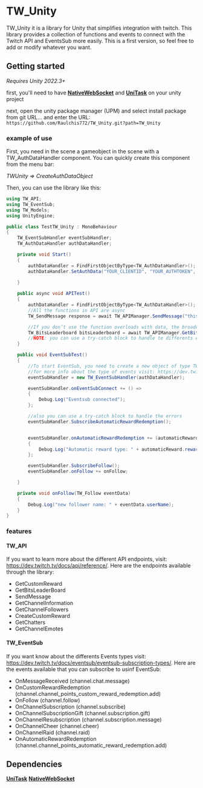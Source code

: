# TW_Unity
TW_Unity it is a library for Unity that simplifies integration with twitch.
This library provides a collection of functions and events to connect with the Twitch API and EventsSub more easily.
This is a first version, so feel free to add or modify whatever you want.
## Getting started

*Requires Unity 2022.3+*

first, you'll need to have **[NativeWebSocket](https://github.com/endel/NativeWebSocket)**  and **[UniTask](https://github.com/Cysharp/UniTask)** on your unity project


next, open the unity package manager (UPM) and select install package from git URL... and enter the URL: ````https://github.com/Raulchis772/TW_Unity.git?path=TW_Unity````

### example of use
First, you need in the scene a gameobject in the scene with a TW_AuthDataHandler component.
You can quickly create this component from the menu bar:

 *TWUnity  => CreateAuthDataObject*  

Then, you can use the library like this:
```csharp
using TW_API;
using TW_EventSub;
using TW_Models;
using UnityEngine;

public class TestTW_Unity : MonoBehaviour
{
    TW_EventSubHandler eventSubHandler;
    TW_AuthDataHandler authDataHandler;

    private void Start()
    {
        authDataHandler = FindFirstObjectByType<TW_AuthDataHandler>();
        authDataHandler.SetAuthData("YOUR_CLIENTID", "YOUR_AUTHTOKEN", "YOUR_AUTHORIZEDCHANNELID");
  
    }

    public async void APITest()
    {
        authDataHandler = FindFirstObjectByType<TW_AuthDataHandler>();
        //All the functions in API are async
        TW_SendMessage response = await TW_APIManager.SendMessage("this is a test message");

        //If you don’t use the function overloads with data, the broadcasterID will be replaced by the authorized channel ID
        TW_BitsLeaderboard bitsLeaderboard = await TW_APIManager.GetBitsLeaderboard();
        //NOTE: you can use a try-catch block to handle te differents error e.g: if the outh token expires
    }

    public void EventSubTest()
    {
        //To start EventSub, you need to create a new object of type TW_EventsubHandler, after that, you will need to subscribe to the Twitch events.
        //for more info about the type of events visit: https://dev.twitch.tv/docs/eventsub/eventsub-subscription-types/
        eventSubHandler = new TW_EventSubHandler(authDataHandler);

        eventSubHandler.onEventSubConnect += () =>
        {
            Debug.Log("Eventsub connected");
        };

        //also you can use a try-catch block to handle the errors
        eventSubHandler.SubscribeAutomaticRewardRedemption();


        eventSubHandler.onAutomaticRewardRedemption += (automaticReward) =>
        {
            Debug.Log("Automatic reward type: " + automaticReward.reward.type);
        };

        eventSubHandler.SubscribeFollow();
        eventSubHandler.onFollow += onFollow;

    }

    private void onFollow(TW_Follow eventData)
    {
        Debug.Log("new follower name: " + eventData.userName);
    }
}

```
### features
#### TW_API
If you want to learn more about the different API endpoints, visit: https://dev.twitch.tv/docs/api/reference/.
Here are the endpoints available through the library:
 - GetCustomReward
 - GetBitsLeaderBoard
 - SendMessage
 - GetChannelInformation
 - GetChannelFollowers
 - CreateCustomReward
 - GetChatters
 - GetChannelEmotes
 
 #### TW_EventSub
 If you want know about the differents Events types visit: https://dev.twitch.tv/docs/eventsub/eventsub-subscription-types/.
 Here are the events available that you can subscribe to usinf EventSub:
 - OnMessageReceived (channel.chat.message)
 - OnCustomRewardRedemption (channel.channel_points_custom_reward_redemption.add)
 - OnFollow (channel.follow)
 - OnChannelSubscription (channel.subscribe)
 - OnChannelSubscriptionGift (channel.subscription.gift)
 - OnChannelResubscription (channel.subscription.message)
 - OnChannelCheer (channel.cheer)
 - OnChannelRaid (channel.raid)
 - OnAutomaticRewardRedemption (channel.channel_points_automatic_reward_redemption.add)

## Dependencies

**[UniTask](https://github.com/Cysharp/UniTask)**
**[NativeWebSocket](https://github.com/endel/NativeWebSocket)**